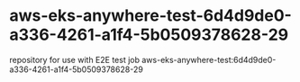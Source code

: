 # aws-eks-anywhere-test-6d4d9de0-a336-4261-a1f4-5b0509378628-29
repository for use with E2E test job aws-eks-anywhere-test:6d4d9de0-a336-4261-a1f4-5b0509378628-29
